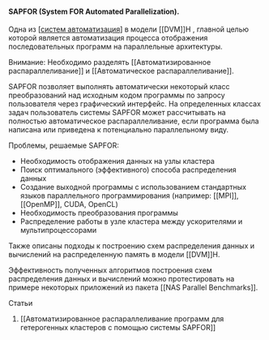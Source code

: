 #### SAPFOR (System FOR Automated Parallelization). 
Одна из [[систем автоматизация](<Системы Автоматизации>)] в модели [[DVM]]H , главной целью которой является автоматизация процесса отображения последовательных программ на параллельные архитектуры. 

Внимание: Необходимо разделять [[Автоматизированное распараллеливание]] и [[Автоматическое распараллеливание]]. 

SAPFOR позволяет выполнять автоматически некоторый класс преобразований над исходным кодом программы по запросу пользователя через графический интерфейс. На определенных классах задач пользователь системы SAPFOR может рассчитывать на полностью автоматическое распараллеливание, если программа была написана или приведена к потенциально параллельному виду. 

Проблемы, решаемые SAPFOR:
- Необходимость отображения данных на узлы кластера
- Поиск оптимального (эффективного) способа распределения данных
- Создание выходной программы с использованием стандартных языков параллельного программирования (например: [[MPI]], [[OpenMP]], CUDA, OpenCL)
- Необходимость преобразования программы
- Распределение работы в узле кластера между ускорителями и мультипроцессорами

Также описаны подходы к построению схем распределения данных и вычислений на распределенную память в модели [[DVM]]H. 

Эффективность полученных алгоритмов построения схем распределения данных и вычислений можно протестировать на примере некоторых приложений из пакета [[NAS Parallel Benchmarks]].

Статьи
1. [[Автоматизированное распараллеливание программ для гетерогенных кластеров с помощью системы SAPFOR]]



